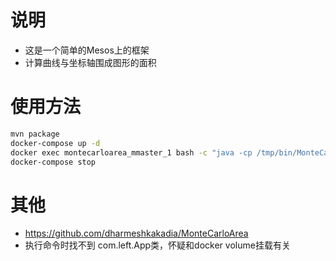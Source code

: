 # 说明
- 这是一个简单的Mesos上的框架
- 计算曲线与坐标轴围成图形的面积

# 使用方法
```bash
mvn package
docker-compose up -d
docker exec montecarloarea_mmaster_1 bash -c "java -cp /tmp/bin/MonteCarloArea*.jar com.left.App 4 x 0 10 0 10 1000"
docker-compose stop
```

# 其他
- https://github.com/dharmeshkakadia/MonteCarloArea
- 执行命令时找不到 com.left.App类，怀疑和docker volume挂载有关
